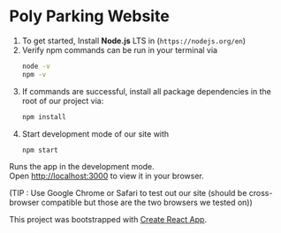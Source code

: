 # Poly Parking Website

1. To get started, Install __Node.js__ LTS in (`https://nodejs.org/en`)
2. Verify npm commands can be run in your terminal via
   ```bash
   node -v
   npm -v
3. If commands are successful, install all package dependencies in the root of our project via:
   ```bash
   npm install
4. Start development mode of our site with
   ```bash
   npm start
Runs the app in the development mode.\
Open [http://localhost:3000](http://localhost:3000) to view it in your browser.

(TIP : Use Google Chrome or Safari to test out our site (should be cross-browser compatible but those are the two browsers we tested on))

This project was bootstrapped with [Create React App](https://github.com/facebook/create-react-app).
